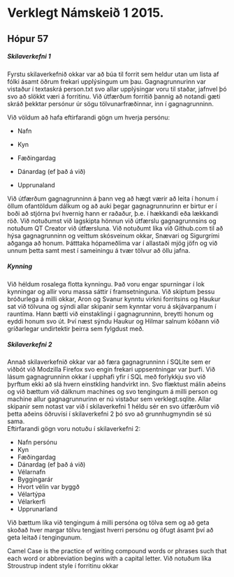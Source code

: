 ﻿# Verklegt Námskeið 1 2015. 
## Hópur 57




  



##### Skilaverkefni 1


Fyrstu skilaverkefnið okkar var að búa til forrit sem heldur utan um lista af fólki ásamt öðrum frekari upplýsingum um þau. 
Gagnagrunnurinn var vistaður í textaskrá person.txt svo allar upplýsingar voru til staðar, jafnvel þó svo að slökkt væri á forritinu. 
Við útfærðum forritið þannig að notandi gæti skráð þekktar persónur úr sögu tölvunarfræðinnar, inn í gagnagrunninn.  

Við völdum að hafa eftirfarandi gögn um hverja persónu: 


* Nafn
* Kyn 

* Fæðingardag

* Dánardag (ef það á við)

* Upprunaland  
  


Við útfærðum gagnagrunninn á þann veg að hægt værir að leita í honum í öllum ofantöldum dálkum og að auki þegar gagnagrunnurinn er birtur er í boði að stjórna því
hvernig hann er raðaður, þ.e. í hækkandi eða lækkandi röð. Við notuðumst við lagskipta hönnun við útfærslu gagnagrunnsins og notuðum QT Creator við útfærsluna. 
Við notuðumt líka við Github.com til að hýsa gagnagrunninn og veittum skósveinum okkar, Snævari og Sigurgrími aðganga að honum. Þátttaka hópameðlima var í allastaði 
mjög jöfn og við unnum þetta samt mest í sameiningu á tvær tölvur að öllu jafna.



##### Kynning 

Við héldum rosalega flotta kynningu. Það voru engar spurningar í lok kynningar og allir voru 
massa sáttir í framsetninguna. Við skiptum þessu bróðurlega á milli okkar, Aron og Svanur kynntu virkni forritsins og Haukur sat við tölvuna og sýndi allar skipanir 
sem kynntar 
voru á skjávarpanum í rauntíma. Hann bætti við einstaklingi í gagnagrunninn, breytti honum og eyddi honum svo út. Því næst sýndu Haukur og Hilmar salnum kóðann við 
gríðarlegar undirtektir þeirra sem fylgdust með.



##### Skilaverkefni 2
Annað skilaverkefnið okkar var að færa gagnagrunninn í SQLite sem er viðbót við Modzilla Firefox svo engin frekari uppsentningar var þurfi. Við 
lásum gagnagrunninn okkar í upphafi yfir í SQL með forlykkju svo við þyrftum ekki að slá hvern einstkling handvirkt inn. Svo flæktust málin aðeins og við bættum við 
dálknum machines og svo tengingum á milli person og machine allur gagnagrunnurinn er nú vistaður sem verklegt.sqlite. Allar skipanir sem notast var við í 
skilaverkefni 1 héldu sér en svo útfærðum við þetta aðeins öðruvísi í skilaverkefni 2 þó svo að grunnhugmyndin sé sú sama.  
Eftirfarandi gögn voru notuðu í 
skilaverkefni 2:


* Nafn persónu
* Kyn 
* Fæðingardag
* Dánardag (ef það á við)
* Vélarnafn
* Byggingarár
* Hvort vélin var byggð
* Vélartýpa
* Vélarkerfi
* Upprunarland  



Við bættum líka við tengingum á milli persóna og tölva sem og að geta skoðað hver margar tölvu tengjast hverri persónu og öfugt ásamt því að geta leitað í tengingunum.

Camel Case is the practice of writing compound words or phrases such that each word or abbreviation begins with a capital letter.
Við notuðum líka Stroustrup indent style í forritinu okkar